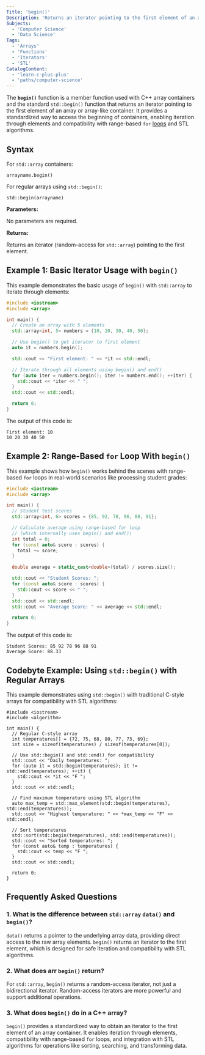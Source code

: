 ```yaml
---
Title: 'begin()'
Description: 'Returns an iterator pointing to the first element of an array container'
Subjects:
  - 'Computer Science'
  - 'Data Science'
Tags:
  - 'Arrays'
  - 'Functions'
  - 'Iterators'
  - 'STL'
CatalogContent:
  - 'learn-c-plus-plus'
  - 'paths/computer-science'
---
```


The **`begin()`** function is a member function used with C++ array containers and the standard `std::begin()` function that returns an iterator pointing to the first element of an array or array-like container. It provides a standardized way to access the beginning of containers, enabling iteration through elements and compatibility with range-based `for` [loops](https://www.codecademy.com/resources/docs/cpp/loops) and STL algorithms.

## Syntax

For `std::array` containers:

```pseudo
arrayname.begin()
```

For regular arrays using `std::begin()`:

```pseudo
std::begin(arrayname)
```

**Parameters:**

No parameters are required.

**Returns:**

Returns an iterator (random-access for `std::array`) pointing to the first element.

## Example 1: Basic Iterator Usage with `begin()`

This example demonstrates the basic usage of `begin()` with `std::array` to iterate through elements:

```cpp
#include <iostream>
#include <array>

int main() {
  // Create an array with 5 elements
  std::array<int, 5> numbers = {10, 20, 30, 40, 50};

  // Use begin() to get iterator to first element
  auto it = numbers.begin();

  std::cout << "First element: " << *it << std::endl;

  // Iterate through all elements using begin() and end()
  for (auto iter = numbers.begin(); iter != numbers.end(); ++iter) {
    std::cout << *iter << " ";
  }
  std::cout << std::endl;

  return 0;
}
```

The output of this code is:

```shell
First element: 10
10 20 30 40 50
```

## Example 2: Range-Based `for` Loop With `begin()`

This example shows how `begin()` works behind the scenes with range-based `for` loops in real-world scenarios like processing student grades:

```cpp
#include <iostream>
#include <array>

int main() {
  // Student test scores
  std::array<int, 6> scores = {85, 92, 78, 96, 88, 91};

  // Calculate average using range-based for loop
  // (which internally uses begin() and end())
  int total = 0;
  for (const auto& score : scores) {
    total += score;
  }

  double average = static_cast<double>(total) / scores.size();

  std::cout << "Student Scores: ";
  for (const auto& score : scores) {
    std::cout << score << " ";
  }
  std::cout << std::endl;
  std::cout << "Average Score: " << average << std::endl;

  return 0;
}
```

The output of this code is:

```shell
Student Scores: 85 92 78 96 88 91
Average Score: 88.33
```

## Codebyte Example: Using `std::begin()` with Regular Arrays

This example demonstrates using `std::begin()` with traditional C-style arrays for compatibility with STL algorithms:

```codebyte/cpp
#include <iostream>
#include <algorithm>

int main() {
  // Regular C-style array
  int temperatures[] = {72, 75, 68, 80, 77, 73, 69};
  int size = sizeof(temperatures) / sizeof(temperatures[0]);

  // Use std::begin() and std::end() for compatibility
  std::cout << "Daily temperatures: ";
  for (auto it = std::begin(temperatures); it != std::end(temperatures); ++it) {
    std::cout << *it << "F ";
  }
  std::cout << std::endl;

  // Find maximum temperature using STL algorithm
  auto max_temp = std::max_element(std::begin(temperatures), std::end(temperatures));
  std::cout << "Highest temperature: " << *max_temp << "F" << std::endl;

  // Sort temperatures
  std::sort(std::begin(temperatures), std::end(temperatures));
  std::cout << "Sorted temperatures: ";
  for (const auto& temp : temperatures) {
    std::cout << temp << "F ";
  }
  std::cout << std::endl;

  return 0;
}
```

## Frequently Asked Questions

### 1. What is the difference between `std::array` `data()` and `begin()`?

`data()` returns a pointer to the underlying array data, providing direct access to the raw array elements. `begin()` returns an iterator to the first element, which is designed for safe iteration and compatibility with STL algorithms.

### 2. What does arr `begin()` return?

For `std::array`, `begin()` returns a random-access iterator, not just a bidirectional iterator. Random-access iterators are more powerful and support additional operations.

### 3. What does `begin()` do in a C++ array?

`begin()` provides a standardized way to obtain an iterator to the first element of an array container. It enables iteration through elements, compatibility with range-based `for` loops, and integration with STL algorithms for operations like sorting, searching, and transforming data.
